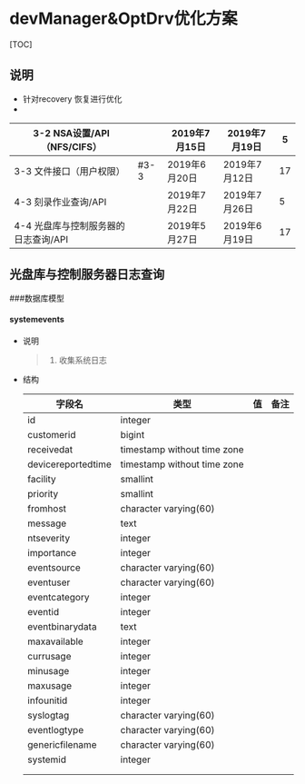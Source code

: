 # devManager&OptDrv优化方案



[TOC]

## 说明

- 针对recovery 恢复进行优化
- 

| 3-2      NSA设置/API（NFS/CIFS）            |      | 2019年7月15日 | 2019年7月19日 | 5    |
| ------------------------------------------- | ---- | ------------- | ------------- | ---- |
| 3-3      文件接口（用户权限）               | #3-3 | 2019年6月20日 | 2019年7月12日 | 17   |
| 4-3      刻录作业查询/API                   |      | 2019年7月22日 | 2019年7月26日 | 5    |
| 4-4        光盘库与控制服务器的日志查询/API |      | 2019年5月27日 | 2019年6月19日 | 17   |

## 光盘库与控制服务器日志查询

###数据库模型

#### systemevents

- 说明

  > 1. 收集系统日志

- 结构

  | 字段名             | 类型                        | 值   | 备注 |
  | ------------------ | --------------------------- | ---- | ---- |
  | id                 | integer                     |      |      |
  | customerid         | bigint                      |      |      |
  | receivedat         | timestamp without time zone |      |      |
  | devicereportedtime | timestamp without time zone |      |      |
  | facility           | smallint                    |      |      |
  | priority           | smallint                    |      |      |
  | fromhost           | character varying(60)       |      |      |
  | message            | text                        |      |      |
  | ntseverity         | integer                     |      |      |
  | importance         | integer                     |      |      |
  | eventsource        | character varying(60)       |      |      |
  | eventuser          | character varying(60)       |      |      |
  | eventcategory      | integer                     |      |      |
  | eventid            | integer                     |      |      |
  | eventbinarydata    | text                        |      |      |
  | maxavailable       | integer                     |      |      |
  | currusage          | integer                     |      |      |
  | minusage           | integer                     |      |      |
  | maxusage           | integer                     |      |      |
  | infounitid         | integer                     |      |      |
  | syslogtag          | character varying(60)       |      |      |
  | eventlogtype       | character varying(60)       |      |      |
  | genericfilename    | character varying(60)       |      |      |
  | systemid           | integer                     |      |      |
  |                    |                             |      |      |
  |                    |                             |      |      |

  